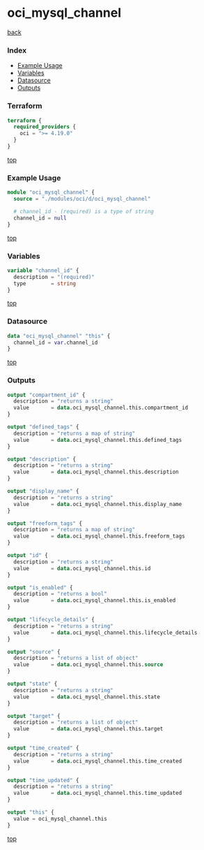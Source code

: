 # oci_mysql_channel

[back](../oci.md)

### Index

- [Example Usage](#example-usage)
- [Variables](#variables)
- [Datasource](#datasource)
- [Outputs](#outputs)

### Terraform

```terraform
terraform {
  required_providers {
    oci = ">= 4.19.0"
  }
}
```

[top](#index)

### Example Usage

```terraform
module "oci_mysql_channel" {
  source = "./modules/oci/d/oci_mysql_channel"

  # channel_id - (required) is a type of string
  channel_id = null
}
```

[top](#index)

### Variables

```terraform
variable "channel_id" {
  description = "(required)"
  type        = string
}
```

[top](#index)

### Datasource

```terraform
data "oci_mysql_channel" "this" {
  channel_id = var.channel_id
}
```

[top](#index)

### Outputs

```terraform
output "compartment_id" {
  description = "returns a string"
  value       = data.oci_mysql_channel.this.compartment_id
}

output "defined_tags" {
  description = "returns a map of string"
  value       = data.oci_mysql_channel.this.defined_tags
}

output "description" {
  description = "returns a string"
  value       = data.oci_mysql_channel.this.description
}

output "display_name" {
  description = "returns a string"
  value       = data.oci_mysql_channel.this.display_name
}

output "freeform_tags" {
  description = "returns a map of string"
  value       = data.oci_mysql_channel.this.freeform_tags
}

output "id" {
  description = "returns a string"
  value       = data.oci_mysql_channel.this.id
}

output "is_enabled" {
  description = "returns a bool"
  value       = data.oci_mysql_channel.this.is_enabled
}

output "lifecycle_details" {
  description = "returns a string"
  value       = data.oci_mysql_channel.this.lifecycle_details
}

output "source" {
  description = "returns a list of object"
  value       = data.oci_mysql_channel.this.source
}

output "state" {
  description = "returns a string"
  value       = data.oci_mysql_channel.this.state
}

output "target" {
  description = "returns a list of object"
  value       = data.oci_mysql_channel.this.target
}

output "time_created" {
  description = "returns a string"
  value       = data.oci_mysql_channel.this.time_created
}

output "time_updated" {
  description = "returns a string"
  value       = data.oci_mysql_channel.this.time_updated
}

output "this" {
  value = oci_mysql_channel.this
}
```

[top](#index)